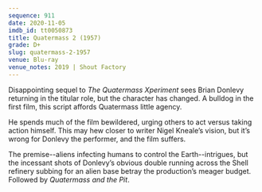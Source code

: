 ```yaml
---
sequence: 911
date: 2020-11-05
imdb_id: tt0050873
title: Quatermass 2 (1957)
grade: D+
slug: quatermass-2-1957
venue: Blu-ray
venue_notes: 2019 | Shout Factory
---
```


Disappointing sequel to <span data-imdb-id="tt0049646">_The Quatermass Xperiment_</span> sees Brian Donlevy returning in the titular role, but the character has changed. A bulldog in the first film, this script affords Quatermass little agency.

<!-- end -->

He spends much of the film bewildered, urging others to act versus taking action himself. This may hew closer to writer Nigel Kneale’s vision, but it’s wrong for Donlevy the performer, and the film suffers.

The premise--aliens infecting humans to control the Earth--intrigues, but the incessant shots of Donlevy’s obvious double running across the Shell refinery subbing for an alien base betray the production’s meager budget. Followed by <span data-imdb-id="tt0062168">_Quatermass and the Pit_</span>.
